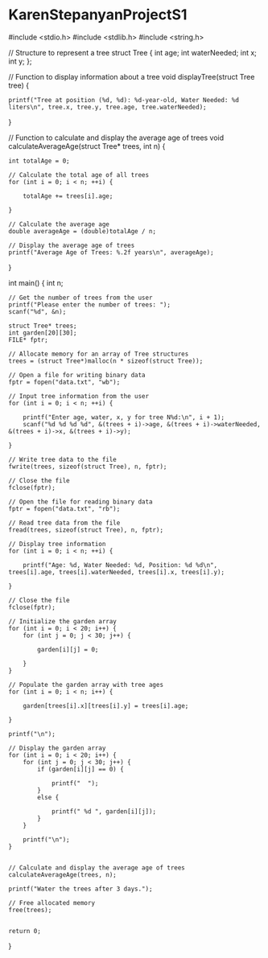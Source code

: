 # KarenStepanyanProjectS1
#include <stdio.h>
#include <stdlib.h>
#include <string.h>

// Structure to represent a tree
struct Tree {
    int age;
    int waterNeeded;
    int x;
    int y;
};

// Function to display information about a tree
void displayTree(struct Tree tree) {

    printf("Tree at position (%d, %d): %d-year-old, Water Needed: %d liters\n", tree.x, tree.y, tree.age, tree.waterNeeded);

}

// Function to calculate and display the average age of trees
void calculateAverageAge(struct Tree* trees, int n) {

    int totalAge = 0;

    // Calculate the total age of all trees
    for (int i = 0; i < n; ++i) {

        totalAge += trees[i].age;

    }

    // Calculate the average age
    double averageAge = (double)totalAge / n;

    // Display the average age of trees
    printf("Average Age of Trees: %.2f years\n", averageAge);

}

int main() {
    int n;

    // Get the number of trees from the user
    printf("Please enter the number of trees: ");
    scanf("%d", &n);

    struct Tree* trees;
    int garden[20][30];
    FILE* fptr;

    // Allocate memory for an array of Tree structures
    trees = (struct Tree*)malloc(n * sizeof(struct Tree));

    // Open a file for writing binary data
    fptr = fopen("data.txt", "wb");

    // Input tree information from the user
    for (int i = 0; i < n; ++i) {

        printf("Enter age, water, x, y for tree N%d:\n", i + 1);
        scanf("%d %d %d %d", &(trees + i)->age, &(trees + i)->waterNeeded, &(trees + i)->x, &(trees + i)->y);

    }

    // Write tree data to the file
    fwrite(trees, sizeof(struct Tree), n, fptr);

    // Close the file
    fclose(fptr);

    // Open the file for reading binary data
    fptr = fopen("data.txt", "rb");

    // Read tree data from the file
    fread(trees, sizeof(struct Tree), n, fptr);

    // Display tree information
    for (int i = 0; i < n; ++i) {

        printf("Age: %d, Water Needed: %d, Position: %d %d\n", trees[i].age, trees[i].waterNeeded, trees[i].x, trees[i].y);

    }

    // Close the file
    fclose(fptr);

    // Initialize the garden array
    for (int i = 0; i < 20; i++) {
        for (int j = 0; j < 30; j++) {

            garden[i][j] = 0;

        }
    }

    // Populate the garden array with tree ages
    for (int i = 0; i < n; i++) {

        garden[trees[i].x][trees[i].y] = trees[i].age;

    }

    printf("\n");

    // Display the garden array
    for (int i = 0; i < 20; i++) {
        for (int j = 0; j < 30; j++) {
            if (garden[i][j] == 0) {

                printf("  ");
            }
            else {

                printf(" %d ", garden[i][j]);
            }
        }

        printf("\n");
    }


    // Calculate and display the average age of trees
    calculateAverageAge(trees, n);

    printf("Water the trees after 3 days.");

    // Free allocated memory
    free(trees);


    return 0;

}
